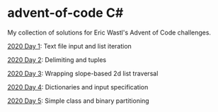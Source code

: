 # advent-of-code C#
My collection of solutions for Eric Wastl's Advent of Code challenges.

[2020 Day 1](https://github.com/blurgush/advent-of-code/blob/main/2020/Day%201/Program.cs): Text file input and list iteration

[2020 Day 2](https://github.com/blurgush/advent-of-code/blob/main/2020/Day%202/Program.cs): Delimiting and tuples

[2020 Day 3](https://github.com/blurgush/advent-of-code/blob/main/2020/Day%203/Program.cs): Wrapping slope-based 2d list traversal

[2020 Day 4](https://github.com/blurgush/advent-of-code/blob/main/2020/Day%204/Program.cs): Dictionaries and input specification

[2020 Day 5](https://github.com/blurgush/advent-of-code/blob/main/2020/Day%205/Program.cs): Simple class and binary partitioning
